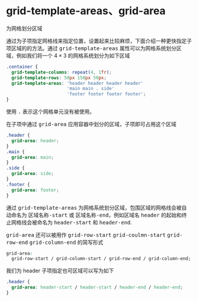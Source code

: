 # grid-template-areas、grid-area

为网格划分区域

<TwoColumn>

<div>

<v-click>

通过为子项指定网格线来指定位置，设置起来比较麻烦，下面介绍一种更快指定子项区域的的方法。通过 <kbd>grid-template-areas</kbd> 属性可以为网格系统划分区域，例如我们将一个 $4 \times 3$ 的网格系统划分为如下区域

```css
.container {
  grid-template-columns: repeat(4, 1fr);
  grid-template-rows: 50px 150px 50px;
  grid-template-areas: 'header header header header' 
                       'main main . side' 
                       'footer footer footer footer';
}
```

使用 <kbd>.</kbd> 表示这个网格单元没有被使用。

</v-click>

<v-click>

在子项中通过 <kbd>grid-area</kbd> 应用容器中划分的区域，子项即可占用这个区域

```css
.header {
  grid-area: header;
}
.main {
  grid-area: main;
}
.side {
  grid-area: side;
}
.footer {
  grid-area: footer; 
}
```

</v-click>



</div>

<div class="-mt-9">

<v-click>

<GridBox
  :counts="4"
  :style="style"
  :itemContents="['header', 'main', 'side', 'footer']"
  :itemStyles="itemStyles"
/>

</v-click>

<v-clicks>

通过 <kbd>grid-template-areas</kbd> 为网格系统划分区域，包围区域的网格线会被自动命名为 <kbd>区域名称-start</kbd> 或 <kbd>区域名称-end</kbd>，例如区域名 <kbd>header</kbd> 的起始和终止网格线会被命名为 <kbd>header-start</kbd> 和 <kbd>header-end</kbd>.

<div>

<kbd>grid-area</kbd> 还可以被用作 <kbd>grid-row-start</kbd> <kbd>grid-coulmn-start</kbd> <kbd>grid-row-end</kbd> <kbd>grid-column-end</kbd> 的简写形式

```css
grid-area: 
  grid-row-start / grid-column-start / grid-row-end / grid-column-end;
```

</div>

<div>

我们为 header 子项指定也可区域可以写为如下

```css
.header {
  grid-area: header-start / header-start / header-end / header-end;
}
```
</div>

</v-clicks>

</div>

</TwoColumn>

<script setup>
const style = {
  width: '380px',
  // gap: '5px',
  gridTemplateColumns: 'repeat(4, 1fr)',
  gridTemplateRows: '50px 150px 50px',
  gridTemplateAreas: "'header header header header' 'main main . side' 'footer footer footer footer'",
}

const itemStyles = [{
  gridArea: 'header',
  backgroundColor: '#61649f'
}, {
  gridArea: 'main',
  backgroundColor: '#1677b3'
}, {
  gridArea: 'side',
  backgroundColor: '#12aa9c'
}, {
  gridArea: 'footer',
  backgroundColor: '#0f95b0'
}]
</script>
